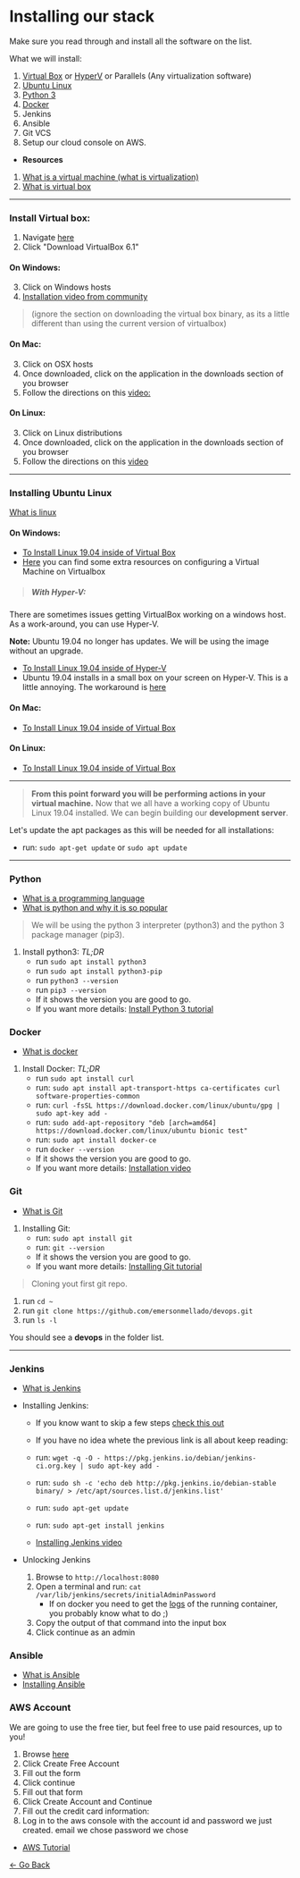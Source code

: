# Installing our stack

Make sure you read through and install all the software on the list.

What we will install:
1) [Virtual Box](#install-virtual-box) or [HyperV](#with-hyper-v) or Parallels (Any virtualization software)
2) [Ubuntu Linux](#installing-ubuntu-linux)
3) [Python 3](#python)
4) [Docker](#docker)
5) Jenkins
6) Ansible
7) Git VCS
8) Setup our cloud console on AWS.

- **Resources**
1. [What is a virtual machine (what is virtualization)](https://www.youtube.com/watch?v=yIVXjl4SwVo)
2. [What is virtual box](https://www.youtube.com/watch?v=D1dVhDYAv9E)

---

### Install Virtual box:

1) Navigate [here](https://www.virtualbox.org/wiki/Downloads)
2) Click "Download VirtualBox 6.1"

#### On Windows:
3) Click on Windows hosts
4) [Installation video from community](https://www.youtube.com/watch?v=MTEefDP2Ofo&vl=en)

> (ignore the section on downloading the virtual box binary, as its a little different than using the current version of virtualbox)

#### On Mac:
3) Click on OSX hosts
4) Once downloaded, click on the application in the 
downloads section of you browser
6) Follow the directions on this [video:](https://www.youtube.com/watch?v=lEvM-No4eQo)

#### On Linux:
3) Click on Linux distributions
4) Once downloaded, click on the application in the downloads section of you browser
6) Follow the directions on this [video](https://www.youtube.com/watch?v=_RlsxuayJnI)

---

### Installing Ubuntu Linux

[What is linux](https://www.youtube.com/watch?v=zA3vmx0GaO8)

#### On Windows:

- [To Install Linux 19.04 inside of Virtual Box](https://www.youtube.com/watch?v=pLARQjMwX10)
- [Here](https://www.tutorialspoint.com/virtualization2.0/virtualization2.0_virtualbox.htm) you can find some extra resources on configuring a Virtual Machine on Virtualbox

> ##### With Hyper-V:

There are sometimes issues getting VirtualBox working on a windows host. As a work-around, you can use Hyper-V.

**Note:** Ubuntu 19.04 no longer has updates. We will be using the image without an upgrade. 
- [To Install Linux 19.04 inside of Hyper-V](https://www.bleepingcomputer.com/news/microsoft/ubuntu-1904-now-available-in-the-hyper-v-quick-create-gallery/)
- Ubuntu 19.04 installs in a small box on your screen on Hyper-V. This is a little annoying. The workaround is [here](https://www.donovanbrown.com/post/How-to-run-HyperV-base-Ubuntu-VM-full-screen)


#### On Mac:
- [To Install Linux 19.04 inside of Virtual Box](https://www.youtube.com/watch?v=sNixOS6mHlU)
 
#### On Linux:
- [To Install Linux 19.04 inside of Virtual Box](https://itsfoss.com/install-virtualbox-ubuntu/)
  

---
> **From this point forward you will be performing actions in your virtual machine.**
Now that we all have a working copy of Ubuntu Linux 19.04 installed. We can begin building our **development server**. 

Let's update the apt packages as this will be needed for all installations:
- run: `sudo apt-get update` or `sudo apt update`
---

### Python
 
- [What is a programming language](https://www.youtube.com/watch?v=orCRdBBVLUk)
- [What is python and why it is so popular](https://www.youtube.com/watch?v=Y8Tko2YC5hA)

> We will be using the python 3 interpreter (python3) and the python 3 package manager (pip3). 

1. Install python3:
    *TL;DR*
    - run `sudo apt install python3`
    - run `sudo apt install python3-pip`
    - run `python3 --version` 
    - run `pip3 --version` 
    - If it shows the version you are good to go.
    - If you want more details: [Install Python 3 tutorial](https://tubemint.com/how-to-install-python-3-7-pip-3-ubuntu-19-04/) 

### Docker

- [What is docker](https://www.youtube.com/watch?v=_dfLOzuIg2o)

1. Install Docker:
    *TL;DR* 
    - run `sudo apt install curl`
    - run: `sudo apt install apt-transport-https ca-certificates curl software-properties-common`
    - run: `curl -fsSL https://download.docker.com/linux/ubuntu/gpg | sudo apt-key add -`
    - run: `sudo add-apt-repository "deb [arch=amd64] https://download.docker.com/linux/ubuntu bionic test"`
    - run: `sudo apt install docker-ce`
    - run `docker --version` 
    - If it shows the version you are good to go.
    - If you want more details: [Installation video](https://www.youtube.com/watch?v=lw5eKxMe6dU)

### Git
- [What is Git](https://www.youtube.com/watch?v=uUuTYDg9XoI)

1. Installing Git:
    - run: `sudo apt install git`
    - run: `git --version`
    - If it shows the version you are good to go.
    - If you want more details: [Installing Git tutorial](https://linuxconcept.com/install-git-on-ubuntu-19-04-operating-system/)

> Cloning yout first git repo.

1. run `cd ~`
2. run `git clone https://github.com/emersonmellado/devops.git`
3. run `ls -l`

You should see a **devops** in the folder list.

---

### Jenkins

- [What is Jenkins](https://www.youtube.com/watch?v=LFDrDnKPOTg)

- Installing Jenkins:
    - If you know want to skip a few steps [check this out](https://www.jenkins.io/doc/book/installing/#debian-ubuntu)

    - If you have no idea whete the previous link is all about keep reading:
    - run: `wget -q -O - https://pkg.jenkins.io/debian/jenkins-ci.org.key | sudo apt-key add -`
    - run: `sudo sh -c 'echo deb http://pkg.jenkins.io/debian-stable binary/ > /etc/apt/sources.list.d/jenkins.list'`
    - run: `sudo apt-get update`
    - run: `sudo apt-get install jenkins`
    - [Installing Jenkins video](https://pkg.jenkins.io/debian/)

- Unlocking Jenkins
    1. Browse to `http://localhost:8080`
    2. Open a terminal and run: `cat /var/lib/jenkins/secrets/initialAdminPassword`
        - If on docker you need to get the [logs](https://www.jenkins.io/doc/book/installing/#accessing-the-jenkins-console-log-through-docker-logs) of the running container, you probably know what to do ;)
    4. Copy the output of that command into the input box
    5. Click continue as an admin

### Ansible

- [What is Ansible](https://www.youtube.com/watch?v=p7-U1_E_j3wK)
- [Installing Ansible](https://www.techrepublic.com/article/how-to-install-ansible-on-ubuntu-server-18-04/)


### AWS Account 

We are going to use the free tier, but feel free to use paid resources, up to you!

1. Browse [here](https://aws.amazon.com/free/?all-free-tier.sort-by=item.additionalFields.SortRank&all-free-tier.sort-order=asc)
2. Click Create Free Account
3. Fill out the form
4. Click continue
5. Fill out that form
6. Click Create Account and Continue
7. Fill out the credit card information:
8. Log in to the aws console with the account id and password we just created.
    email we chose
    password we chose 

 - [AWS Tutorial](https://www.youtube.com/watch?v=XhW17g73fvY)

 [<- Go Back](README.md)
